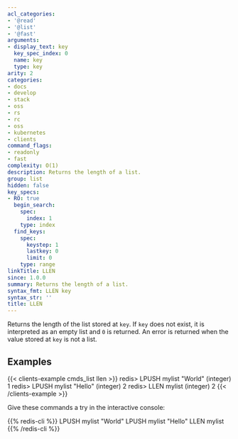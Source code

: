 ```yaml
---
acl_categories:
- '@read'
- '@list'
- '@fast'
arguments:
- display_text: key
  key_spec_index: 0
  name: key
  type: key
arity: 2
categories:
- docs
- develop
- stack
- oss
- rs
- rc
- oss
- kubernetes
- clients
command_flags:
- readonly
- fast
complexity: O(1)
description: Returns the length of a list.
group: list
hidden: false
key_specs:
- RO: true
  begin_search:
    spec:
      index: 1
    type: index
  find_keys:
    spec:
      keystep: 1
      lastkey: 0
      limit: 0
    type: range
linkTitle: LLEN
since: 1.0.0
summary: Returns the length of a list.
syntax_fmt: LLEN key
syntax_str: ''
title: LLEN
---
```

Returns the length of the list stored at `key`.
If `key` does not exist, it is interpreted as an empty list and `0` is returned.
An error is returned when the value stored at `key` is not a list.

## Examples

{{< clients-example cmds_list llen >}}
redis> LPUSH mylist "World"
(integer) 1
redis> LPUSH mylist "Hello"
(integer) 2
redis> LLEN mylist
(integer) 2
{{< /clients-example >}}

Give these commands a try in the interactive console:

{{% redis-cli %}}
LPUSH mylist "World"
LPUSH mylist "Hello"
LLEN mylist
{{% /redis-cli %}}

